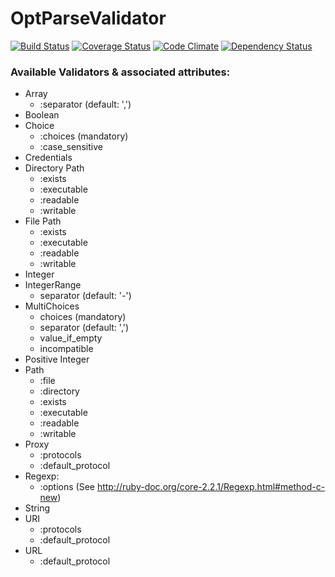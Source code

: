 OptParseValidator
=================

[![Build Status](https://img.shields.io/travis/wpscanteam/OptParseValidator.svg)](https://travis-ci.org/wpscanteam/OptParseValidator)
[![Coverage Status](https://img.shields.io/coveralls/wpscanteam/OptParseValidator.svg)](https://coveralls.io/r/wpscanteam/OptParseValidator?branch=master)
[![Code Climate](https://img.shields.io/codeclimate/github/wpscanteam/OptParseValidator.svg)](https://codeclimate.com/github/wpscanteam/OptParseValidator)
[![Dependency Status](https://img.shields.io/gemnasium/wpscanteam/OptParseValidator.svg)](https://gemnasium.com/wpscanteam/OptParseValidator)


### Available Validators & associated attributes:
- Array
  - :separator (default: ',')
- Boolean
- Choice
  - :choices (mandatory)
  - :case_sensitive
- Credentials
- Directory Path
  - :exists
  - :executable
  - :readable
  - :writable
- File Path
  - :exists
  - :executable
  - :readable
  - :writable
- Integer
- IntegerRange
  - separator (default: '-')
- MultiChoices
  - choices (mandatory)
  - separator (default: ',')
  - value_if_empty
  - incompatible
- Positive Integer
- Path
  - :file
  - :directory
  - :exists
  - :executable
  - :readable
  - :writable
- Proxy
  - :protocols
  - :default_protocol
- Regexp:
  - :options (See http://ruby-doc.org/core-2.2.1/Regexp.html#method-c-new)
- String
- URI
  - :protocols
  - :default_protocol
- URL
  - :default_protocol

